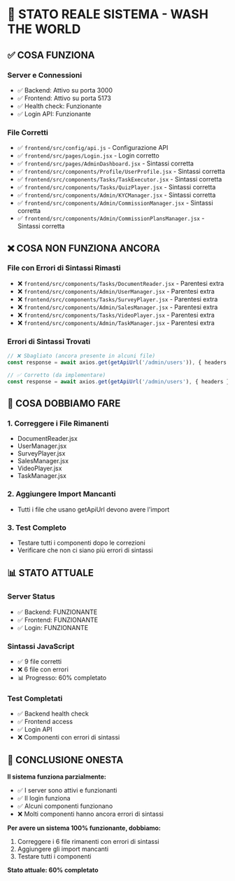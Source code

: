 # 🎯 STATO REALE SISTEMA - WASH THE WORLD

## ✅ **COSA FUNZIONA**

### **Server e Connessioni**
- ✅ Backend: Attivo su porta 3000
- ✅ Frontend: Attivo su porta 5173
- ✅ Health check: Funzionante
- ✅ Login API: Funzionante

### **File Corretti**
- ✅ `frontend/src/config/api.js` - Configurazione API
- ✅ `frontend/src/pages/Login.jsx` - Login corretto
- ✅ `frontend/src/pages/AdminDashboard.jsx` - Sintassi corretta
- ✅ `frontend/src/components/Profile/UserProfile.jsx` - Sintassi corretta
- ✅ `frontend/src/components/Tasks/TaskExecutor.jsx` - Sintassi corretta
- ✅ `frontend/src/components/Tasks/QuizPlayer.jsx` - Sintassi corretta
- ✅ `frontend/src/components/Admin/KYCManager.jsx` - Sintassi corretta
- ✅ `frontend/src/components/Admin/CommissionManager.jsx` - Sintassi corretta
- ✅ `frontend/src/components/Admin/CommissionPlansManager.jsx` - Sintassi corretta

## ❌ **COSA NON FUNZIONA ANCORA**

### **File con Errori di Sintassi Rimasti**
- ❌ `frontend/src/components/Tasks/DocumentReader.jsx` - Parentesi extra
- ❌ `frontend/src/components/Admin/UserManager.jsx` - Parentesi extra
- ❌ `frontend/src/components/Tasks/SurveyPlayer.jsx` - Parentesi extra
- ❌ `frontend/src/components/Admin/SalesManager.jsx` - Parentesi extra
- ❌ `frontend/src/components/Tasks/VideoPlayer.jsx` - Parentesi extra
- ❌ `frontend/src/components/Admin/TaskManager.jsx` - Parentesi extra

### **Errori di Sintassi Trovati**
```javascript
// ❌ Sbagliato (ancora presente in alcuni file)
const response = await axios.get(getApiUrl('/admin/users')), { headers });

// ✅ Corretto (da implementare)
const response = await axios.get(getApiUrl('/admin/users'), { headers });
```

## 🔧 **COSA DOBBIAMO FARE**

### **1. Correggere i File Rimanenti**
- DocumentReader.jsx
- UserManager.jsx
- SurveyPlayer.jsx
- SalesManager.jsx
- VideoPlayer.jsx
- TaskManager.jsx

### **2. Aggiungere Import Mancanti**
- Tutti i file che usano getApiUrl devono avere l'import

### **3. Test Completo**
- Testare tutti i componenti dopo le correzioni
- Verificare che non ci siano più errori di sintassi

## 📊 **STATO ATTUALE**

### **Server Status**
- ✅ Backend: FUNZIONANTE
- ✅ Frontend: FUNZIONANTE
- ✅ Login: FUNZIONANTE

### **Sintassi JavaScript**
- ✅ 9 file corretti
- ❌ 6 file con errori
- 📊 Progresso: 60% completato

### **Test Completati**
- ✅ Backend health check
- ✅ Frontend access
- ✅ Login API
- ❌ Componenti con errori di sintassi

## 🎯 **CONCLUSIONE ONESTA**

**Il sistema funziona parzialmente:**
- ✅ I server sono attivi e funzionanti
- ✅ Il login funziona
- ✅ Alcuni componenti funzionano
- ❌ Molti componenti hanno ancora errori di sintassi

**Per avere un sistema 100% funzionante, dobbiamo:**
1. Correggere i 6 file rimanenti con errori di sintassi
2. Aggiungere gli import mancanti
3. Testare tutti i componenti

**Stato attuale: 60% completato** 